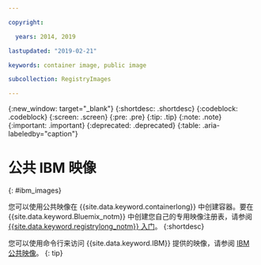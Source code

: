 ```yaml
---

copyright:

  years: 2014, 2019

lastupdated: "2019-02-21"

keywords: container image, public image

subcollection: RegistryImages

---
```


{:new_window: target="_blank"}
{:shortdesc: .shortdesc}
{:codeblock: .codeblock}
{:screen: .screen}
{:pre: .pre}
{:tip: .tip}
{:note: .note}
{:important: .important}
{:deprecated: .deprecated}
{:table: .aria-labeledby="caption"}

# 公共 IBM 映像
{: #ibm_images}

您可以使用公共映像在 {{site.data.keyword.containerlong}} 中创建容器。要在 {{site.data.keyword.Bluemix_notm}} 中创建您自己的专用映像注册表，请参阅 [{{site.data.keyword.registrylong_notm}} 入门](/docs/services/Registry?topic=registry-index#index)。
{:shortdesc}

您可以使用命令行来访问 {{site.data.keyword.IBM}} 提供的映像，请参阅 [IBM 公共映像](/docs/services/Registry?topic=registry-public_images#public_images)。
{: tip}
